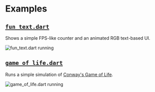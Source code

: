 # Examples

## [`fun_text.dart`](fun_text.dart)

Shows a simple FPS-like counter and an animated RGB text-based UI.

![fun_text.dart running](https://user-images.githubusercontent.com/168174/189504284-4e09879e-75bc-4916-afe0-998f1fa0e5ae.gif)

## [`game_of_life.dart`](game_of_life.dart)

Runs a simple simulation of [Conway's Game of Life](https://en.wikipedia.org/wiki/Conway%27s_Game_of_Life).

![game_of_life.dart running](https://user-images.githubusercontent.com/168174/189766271-b82502a2-a83f-4f24-bbbd-75b81ddfd1db.gif)
